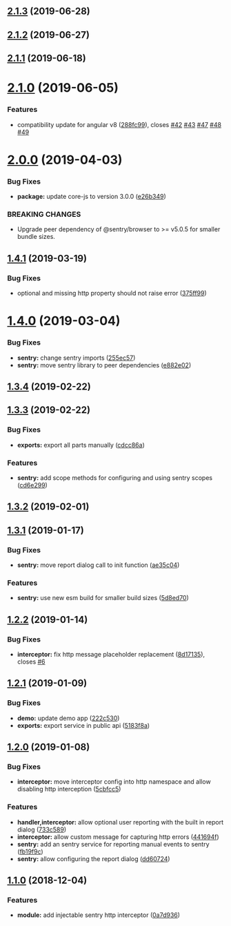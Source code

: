 ## [2.1.3](https://github.com/pascaliske/ngx-sentry/compare/v2.1.2...v2.1.3) (2019-06-28)



## [2.1.2](https://github.com/pascaliske/ngx-sentry/compare/v2.1.1...v2.1.2) (2019-06-27)



## [2.1.1](https://github.com/pascaliske/ngx-sentry/compare/v2.1.0...v2.1.1) (2019-06-18)



# [2.1.0](https://github.com/pascaliske/ngx-sentry/compare/v2.0.0...v2.1.0) (2019-06-05)


### Features

* compatibility update for angular v8 ([288fc99](https://github.com/pascaliske/ngx-sentry/commit/288fc99)), closes [#42](https://github.com/pascaliske/ngx-sentry/issues/42) [#43](https://github.com/pascaliske/ngx-sentry/issues/43) [#47](https://github.com/pascaliske/ngx-sentry/issues/47) [#48](https://github.com/pascaliske/ngx-sentry/issues/48) [#49](https://github.com/pascaliske/ngx-sentry/issues/49)



# [2.0.0](https://github.com/pascaliske/ngx-sentry/compare/v1.4.1...v2.0.0) (2019-04-03)


### Bug Fixes

* **package:** update core-js to version 3.0.0 ([e26b349](https://github.com/pascaliske/ngx-sentry/commit/e26b349))


### BREAKING CHANGES

* Upgrade peer dependency of @sentry/browser to >= v5.0.5 for smaller bundle sizes.



## [1.4.1](https://github.com/pascaliske/ngx-sentry/compare/v1.4.0...v1.4.1) (2019-03-19)


### Bug Fixes

* optional and missing http property should not raise error ([375ff99](https://github.com/pascaliske/ngx-sentry/commit/375ff99))



# [1.4.0](https://github.com/pascaliske/ngx-sentry/compare/v1.3.4...v1.4.0) (2019-03-04)


### Bug Fixes

* **sentry:** change sentry imports ([255ec57](https://github.com/pascaliske/ngx-sentry/commit/255ec57))
* **sentry:** move sentry library to peer dependencies ([e882e02](https://github.com/pascaliske/ngx-sentry/commit/e882e02))



## [1.3.4](https://github.com/pascaliske/ngx-sentry/compare/v1.3.3...v1.3.4) (2019-02-22)



## [1.3.3](https://github.com/pascaliske/ngx-sentry/compare/v1.3.2...v1.3.3) (2019-02-22)


### Bug Fixes

* **exports:** export all parts manually ([cdcc86a](https://github.com/pascaliske/ngx-sentry/commit/cdcc86a))


### Features

* **sentry:** add scope methods for configuring and using sentry scopes ([cd6e299](https://github.com/pascaliske/ngx-sentry/commit/cd6e299))



## [1.3.2](https://github.com/pascaliske/ngx-sentry/compare/v1.3.1...v1.3.2) (2019-02-01)



## [1.3.1](https://github.com/pascaliske/ngx-sentry/compare/v1.2.2...v1.3.1) (2019-01-17)


### Bug Fixes

* **sentry:** move report dialog call to init function ([ae35c04](https://github.com/pascaliske/ngx-sentry/commit/ae35c04))


### Features

* **sentry:** use new esm build for smaller build sizes ([5d8ed70](https://github.com/pascaliske/ngx-sentry/commit/5d8ed70))



## [1.2.2](https://github.com/pascaliske/ngx-sentry/compare/v1.2.1...v1.2.2) (2019-01-14)


### Bug Fixes

* **interceptor:** fix http message placeholder replacement ([8d17135](https://github.com/pascaliske/ngx-sentry/commit/8d17135)), closes [#6](https://github.com/pascaliske/ngx-sentry/issues/6)



## [1.2.1](https://github.com/pascaliske/ngx-sentry/compare/v1.2.0...v1.2.1) (2019-01-09)


### Bug Fixes

* **demo:** update demo app ([222c530](https://github.com/pascaliske/ngx-sentry/commit/222c530))
* **exports:** export service in public api ([5183f8a](https://github.com/pascaliske/ngx-sentry/commit/5183f8a))



## [1.2.0](https://github.com/pascaliske/ngx-sentry/compare/v1.1.0...v1.2.0) (2019-01-08)


### Bug Fixes

* **interceptor:** move interceptor config into http namespace and allow disabling http interception ([5cbfcc5](https://github.com/pascaliske/ngx-sentry/commit/5cbfcc5))


### Features

* **handler,interceptor:** allow optional user reporting with the built in report dialog ([733c589](https://github.com/pascaliske/ngx-sentry/commit/733c589))
* **interceptor:** allow custom message for capturing http errors ([441694f](https://github.com/pascaliske/ngx-sentry/commit/441694f))
* **sentry:** add an sentry service for reporting manual events to sentry ([fb19f9c](https://github.com/pascaliske/ngx-sentry/commit/fb19f9c))
* **sentry:** allow configuring the report dialog ([dd60724](https://github.com/pascaliske/ngx-sentry/commit/dd60724))



## [1.1.0](https://github.com/pascaliske/ngx-sentry/compare/v1.0.0...v1.1.0) (2018-12-04)


### Features

* **module:** add injectable sentry http interceptor ([0a7d936](https://github.com/pascaliske/ngx-sentry/commit/0a7d936))



